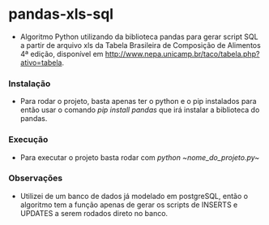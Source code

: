 # pandas-xls-sql
- Algoritmo Python utilizando da biblioteca pandas para gerar script SQL a partir de arquivo xls da Tabela Brasileira de Composição de Alimentos 4ª edição, disponível em http://www.nepa.unicamp.br/taco/tabela.php?ativo=tabela.

### Instalação
- Para rodar o projeto, basta apenas ter o python e o pip instalados para então usar o comando *pip install pandas* que irá instalar a biblioteca do pandas. 

### Execução
- Para executar o projeto basta rodar com *python ~nome_do_projeto.py~*

### Observações
- Utilizei de um banco de dados já modelado em postgreSQL, então o algoritmo tem a função apenas de gerar os scripts de INSERTS e UPDATES a serem rodados direto no banco.
